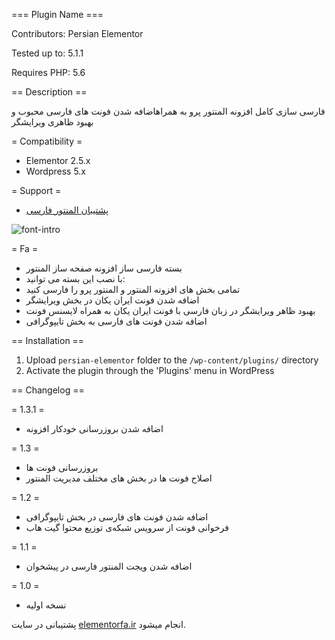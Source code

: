 
=== Plugin Name ===

Contributors: Persian Elementor

Tested up to: 5.1.1

Requires PHP: 5.6


== Description ==

فارسی سازی کامل افزونه المنتور پرو به همراهاضافه شدن فونت های فارسی محبوب و بهبود ظاهری ویرایشگر

= Compatibility =
* Elementor 2.5.x
* Wordpress 5.x

= Support =
*  [پشتیبان المنتور فارسی](https://elementorfa.ir/)


![font-intro](https://user-images.githubusercontent.com/7595716/55623844-62394f00-57b9-11e9-8c83-5aa070718520.png)


= Fa =
* بسته فارسی ساز افزونه صفحه ساز المنتور
* با نصب این بسته می توانید:
* تمامی بخش های افزونه المنتور و المنتور پرو را فارسی کنید
* اضافه شدن فونت ایران یکان در بخش ویرایشگر
* بهبود ظاهر ویرایشگر در زبان فارسی با فونت ایران یکان به همراه لایسنس فونت
* اضافه شدن فونت های فارسی به بخش تایپوگرافی

== Installation ==

1. Upload `persian-elementor` folder to the `/wp-content/plugins/` directory
2. Activate the plugin through the 'Plugins' menu in WordPress

== Changelog ==

= 1.3.1 =
*  اضافه شدن بروزرسانی خودکار افزونه

= 1.3 =
*  بروزرسانی فونت ها
*  اصلاح فونت ها در بخش های مختلف مدیریت المنتور

= 1.2 =
*  اضافه شدن فونت های فارسی در بخش تایپوگرافی
*  فرخوانی فونت از سرویس شبکه‌ی توزیع محتوا گیت هاب

= 1.1 =
* اضافه شدن ویجت المنتور فارسی در پیشخوان

= 1.0 =
* نسخه اولیه


پشتیبانی در سایت [elementorfa.ir](http://elementorfa.ir) انجام میشود.
